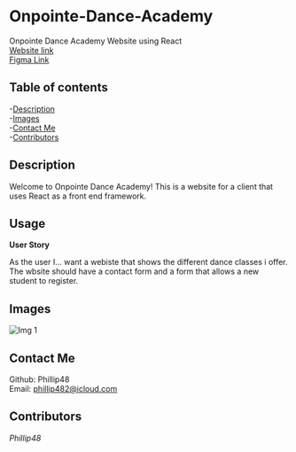 # Onpointe-Dance-Academy
Onpointe Dance Academy Website using React   
[Website link](https://onpointedance.net/)  
[Figma Link](https://www.figma.com/file/SbjGl5dPLodUsyI0IEsJN8/On-pointe-dance-academy?node-id=0%3A1)  
## Table of contents   
-[Description](#Description)   
-[Images](#Images)     
-[Contact Me](#Contact-Me)     
-[Contributors](#Contributors)  

## Description  
Welcome to Onpointe Dance Academy! This is a website for a client that uses React as a front end framework.

## Usage

**User Story**

As the user I... want a webiste that shows the different dance classes i offer. The wbsite should have a contact form and a form that allows a new student to register.
  
## Images  
![Img 1]()  

## Contact Me  
Github: Phillip48  
Email: phillip482@icloud.com  

## Contributors  
*Phillip48*  
